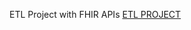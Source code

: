 ETL Project with FHIR APIs
[ETL PROJECT](https://pages.github.iu.edu/vpentala/ETL-Project/)








